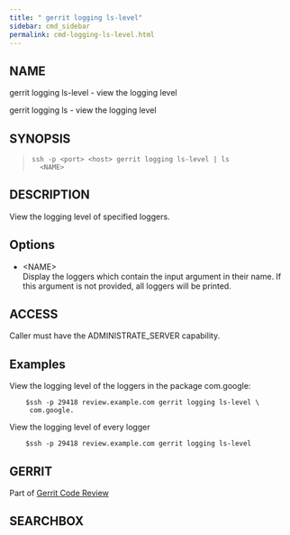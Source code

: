 ```yaml
---
title: " gerrit logging ls-level"
sidebar: cmd_sidebar
permalink: cmd-logging-ls-level.html
---
```

## NAME

gerrit logging ls-level - view the logging level

gerrit logging ls - view the logging level

## SYNOPSIS

> 
> 
>     ssh -p <port> <host> gerrit logging ls-level | ls
>       <NAME>

## DESCRIPTION

View the logging level of specified loggers.

## Options

  - \<NAME\>  
    Display the loggers which contain the input argument in their name.
    If this argument is not provided, all loggers will be printed.

## ACCESS

Caller must have the ADMINISTRATE\_SERVER capability.

## Examples

View the logging level of the loggers in the package com.google:

``` 
    $ssh -p 29418 review.example.com gerrit logging ls-level \
     com.google.
```

View the logging level of every logger

``` 
    $ssh -p 29418 review.example.com gerrit logging ls-level
```

## GERRIT

Part of [Gerrit Code Review](index.html)

## SEARCHBOX


